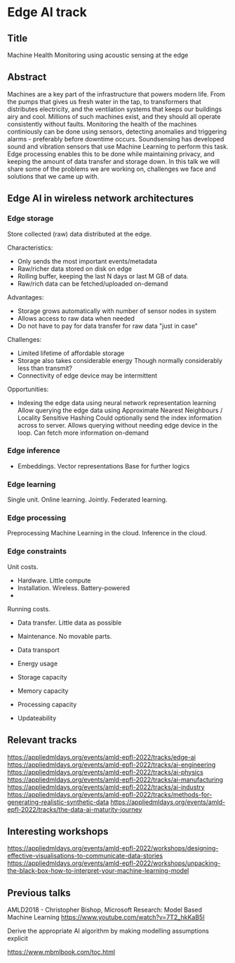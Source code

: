 
# Edge AI track

## Title
Machine Health Monitoring using acoustic sensing at the edge

## Abstract
Machines are a key part of the infrastructure that powers modern life.
From the pumps that gives us fresh water in the tap,
to transformers that distributes electricity,
and the ventilation systems that keeps our buildings airy and cool.
Millions of such machines exist, and they should all operate consistently without faults.
Monitoring the health of the machines continiously can be done using sensors,
detecting anomalies and triggering alarms - preferably before downtime occurs.
Soundsensing has developed sound and vibration sensors that use Machine Learning to perform this task.
Edge processing enables this to be done while maintaining privacy,
and keeping the amount of data transfer and storage down.
In this talk we will share some of the problems we are working on,
challenges we face and solutions that we came up with. 


## Edge AI in wireless network architectures


### Edge storage

Store collected (raw) data distributed at the edge.

Characteristics:

- Only sends the most important events/metadata 
- Raw/richer data stored on disk on edge
- Rolling buffer, keeping the last N days or last M GB of data.
- Raw/rich data can be fetched/uploaded on-demand

Advantages:

- Storage grows automatically with number of sensor nodes in system
- Allows access to raw data when needed
- Do not have to pay for data transfer for raw data "just in case"

Challenges:

- Limited lifetime of affordable storage 
- Storage also takes considerable energy
Though normally considerably less than transmit?
- Connectivity of edge device may be intermittent

Opportunities:

- Indexing the edge data using neural network representation learning
Allow querying the edge data using Approximate Nearest Neighbours / Locality Sensitive Hashing
Could optionally send the index information across to server. Allows querying without needing edge device in the loop. Can fetch more information on-demand 

### Edge inference

- Embeddings. Vector representations
Base for further logics

### Edge learning

Single unit. Online learning.
Jointly. Federated learning.


### Edge processing
Preprocessing
Machine Learning in the cloud.
Inference in the cloud.


### Edge constraints
Unit costs.
- Hardware. Little compute
- Installation. Wireless. Battery-powered
- 
Running costs.
- Data transfer. Little data as possible
- Maintenance. No movable parts.

- Data transport
- Energy usage
- Storage capacity
- Memory capacity
- Processing capacity
- Updateability


## Relevant tracks

https://appliedmldays.org/events/amld-epfl-2022/tracks/edge-ai
https://appliedmldays.org/events/amld-epfl-2022/tracks/ai-engineering
https://appliedmldays.org/events/amld-epfl-2022/tracks/ai-physics
https://appliedmldays.org/events/amld-epfl-2022/tracks/ai-manufacturing
https://appliedmldays.org/events/amld-epfl-2022/tracks/ai-industry
https://appliedmldays.org/events/amld-epfl-2022/tracks/methods-for-generating-realistic-synthetic-data
https://appliedmldays.org/events/amld-epfl-2022/tracks/the-data-ai-maturity-journey

## Interesting workshops

https://appliedmldays.org/events/amld-epfl-2022/workshops/designing-effective-visualisations-to-communicate-data-stories
https://appliedmldays.org/events/amld-epfl-2022/workshops/unpacking-the-black-box-how-to-interpret-your-machine-learning-model

## Previous talks

AMLD2018 - Christopher Bishop, Microsoft Research: Model Based Machine Learning
https://www.youtube.com/watch?v=7T2_hkKaB5I

Derive the appropriate AI algorithm
by making modelling assumptions explicit

https://www.mbmlbook.com/toc.html
